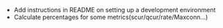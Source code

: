 - Add instructions in README on setting up a development environment
- Calculate percentages for some metrics(scur/qcur/rate/Maxconn...)
